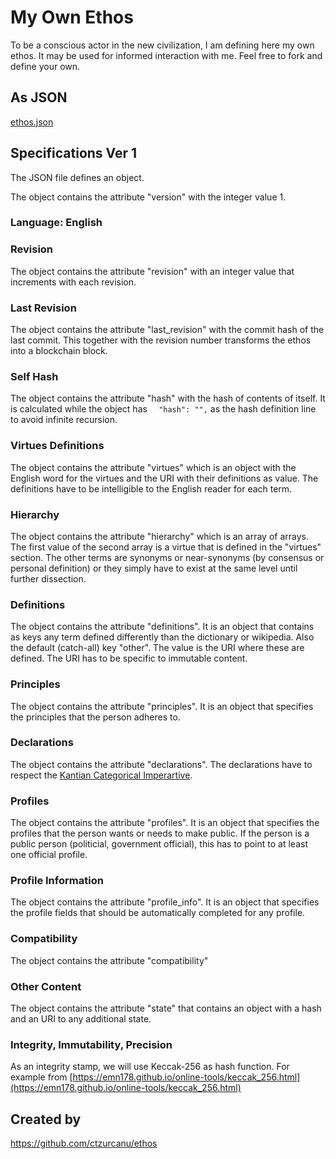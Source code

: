 # My Own Ethos

To be a conscious actor in the new civilization, I am defining here my own ethos. It may be used for informed interaction with me. Feel free to fork and define your own.

## As JSON

[ethos.json](ethos.json)

## Specifications Ver 1

The JSON file defines an object.

The object contains the attribute "version" with the integer value 1.

### Language: English

### Revision

The object contains the attribute "revision" with an integer value that increments with each revision.

### Last Revision

The object contains the attribute "last_revision" with the commit hash of the last commit. This together with the revision number transforms the ethos into a blockchain block.

### Self Hash

The object contains the attribute "hash" with the hash of contents of itself. It is calculated while the object has `  "hash": "",` as the hash definition line to avoid infinite recursion.

### Virtues Definitions

The object contains the attribute "virtues" which is an object with the English word for the virtues and the URI with their definitions as value. The definitions have to be intelligible to the English reader for each term.

### Hierarchy

The object contains the attribute "hierarchy" which is an array of arrays. The first value of the second array is a virtue that is defined in the "virtues" section. The other terms are synonyms or near-synonyms (by consensus or personal definition) or they simply have to exist at the same level until further dissection.

### Definitions

The object contains the attribute "definitions". It is an object that contains as keys any term defined differently than the dictionary or wikipedia. Also the default (catch-all) key "other". The value is the URI where these are defined. The URI has to be specific to immutable content.

### Principles

The object contains the attribute "principles". It is an object that specifies the principles that the person adheres to.

### Declarations

The object contains the attribute "declarations". The declarations have to respect the [Kantian Categorical Imperartive](https://en.wikipedia.org/wiki/Categorical_imperative).

### Profiles

The object contains the attribute "profiles". It is an object that specifies the profiles that the person wants or needs to make public. If the person is a public person (politicial, government official), this has to point to at least one official profile.

### Profile Information

The object contains the attribute "profile_info". It is an object that specifies the profile fields that should be automatically completed for any profile.

### Compatibility

The object contains the attribute "compatibility"

### Other Content

The object contains the attribute "state" that contains an object with a hash and an URI to any additional state.

### Integrity, Immutability, Precision

As an integrity stamp, we will use Keccak-256 as hash function. For example from [https://emn178.github.io/online-tools/keccak_256.html](https://emn178.github.io/online-tools/keccak_256.html)


## Created by

https://github.com/ctzurcanu/ethos
